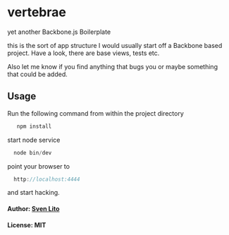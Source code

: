 # vertebrae #

yet another Backbone.js Boilerplate

this is the sort of app structure I would usually start off a Backbone
based project. Have a look, there are base views, tests etc.

Also let me know if you find anything that bugs you or maybe something
that could be added.

## Usage ##

Run the following command from within the project directory

```js
   npm install
```

start node service

```js
  node bin/dev
```

point your browser to

```js
  http://localhost:4444
```

and start hacking.


#### Author: [Sven Lito](http://svenlito.com)
#### License: MIT
